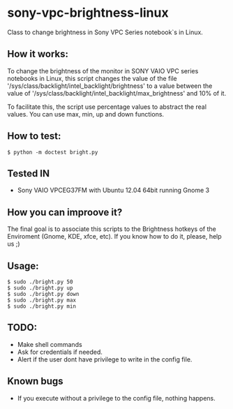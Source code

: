 sony-vpc-brightness-linux
=========================

Class to change brightness in Sony VPC Series notebook`s in Linux.

How it works:
-------------

To change the brightness of the monitor in SONY VAIO VPC series notebooks in Linux, this script
changes the value of the file '/sys/class/backlight/intel_backlight/brightness' to a value between
the value of '/sys/class/backlight/intel_backlight/max_brightness' and 10% of it.

To facilitate this, the script use percentage values to abstract the real values. You can use
max, min, up and down functions.


How to test:
-------------

    $ python -m doctest bright.py

Tested IN
------------

- Sony VAIO VPCEG37FM with Ubuntu 12.04 64bit running Gnome 3

How you can improove it?
-------------

The final goal is to associate this scripts to the Brightness hotkeys of the Enviroment (Gnome, KDE, xfce, etc).
If you know how to do it, please, help us ;)

Usage:
-------------

    $ sudo ./bright.py 50
    $ sudo ./bright.py up
    $ sudo ./bright.py down
    $ sudo ./bright.py max
    $ sudo ./bright.py min


TODO:
-------------

- Make shell commands
- Ask for credentials if needed.
- Alert if the user dont have privilege to write in the config file.

Known bugs
-------------

- If you execute without a privilege to the config file, nothing happens.
